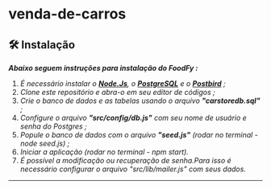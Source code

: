 # venda-de-carros

## :hammer_and_wrench: Instalação

_**Abaixo seguem instruções para instalação do FoodFy :**_

1. *É necessário instalar o **[Node.Js](https://nodejs.org/en/)**, o **[PostgreSQL](https://www.postgresql.org/)** e o **[Postbird](https://www.electronjs.org/apps/postbird)** ;* 
2. *Clone este repositório e abra-o em seu editor de códigos ;* 
3. *Crie o banco de dados e as tabelas usando o arquivo **"carstoredb.sql"** ;* 
4. *Configure o arquivo **"src/config/db.js"** com seu nome de usuário e senha do Postgres ;* 
5. *Popule o banco de dados com o arquivo **"seed.js"** (rodar no terminal - node seed.js) ;* 
6. *Iniciar a aplicação (rodar no terminal - npm start).*
7. *É possível a modificação ou recuperação de senha.Para isso é necessário configurar o arquivo "src/lib/mailer.js" com seus dados.*
___
